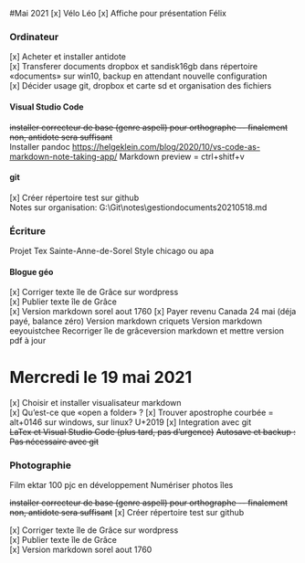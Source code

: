#Mai 2021
[x] Vélo Léo
[x] Affiche pour présentation Félix  
### Ordinateur
[x] Acheter et installer antidote  
[x] Transferer documents dropbox et sandisk16gb dans répertoire «documents» sur win10, backup en attendant nouvelle configuration  
[x] Décider usage git, dropbox et carte sd et organisation des fichiers
#### Visual Studio Code
~~installer correcteur de base (genre aspell) pour orthographe -- finalement non, antidote sera suffisant~~  
Installer pandoc https://helgeklein.com/blog/2020/10/vs-code-as-markdown-note-taking-app/
Markdown preview = ctrl+shitf+v  
#### git
[x] Créer répertoire test sur github  
Notes sur organisation: 
G:\Git\notes\gestiondocuments20210518.md
### Écriture
Projet Tex Sainte-Anne-de-Sorel
Style chicago ou apa
#### Blogue géo
[x] Corriger texte île de Grâce sur wordpress  
[x] Publier texte île de Grâce  
[x] Version markdown sorel aout 1760
[x]  Payer revenu Canada 24 mai (déja payé, balance zéro)
Version markdown criquets
Version markdown eeyouistchee
Recorriger île de grâceversion markdown et mettre version pdf à jour
# Mercredi le 19 mai 2021
[x] Choisir et installer visualisateur markdown  
[x] Qu’est-ce que «open a folder» ?
[x] Trouver apostrophe courbée = alt+0146 sur windows, sur linux? U+2019
[x] Integration avec git  
~~LaTex et Visual Studio Code (plus tard, pas d’urgence)~~
~~Autosave et backup : Pas nécessaire avec git~~
### Photographie
Film ektar 100 pjc en développement
Numériser photos îles

~~installer correcteur de base (genre aspell) pour orthographe -- finalement non, antidote sera suffisant~~
 [x] Créer répertoire test sur github  

 [x] Corriger texte île de Grâce sur wordpress  
[x] Publier texte île de Grâce  
[x] Version markdown sorel aout 1760
